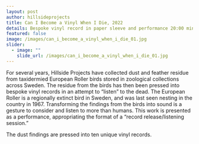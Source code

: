 ```yaml
---
layout: post
author: hillsideprojects
title: Can I Become a Vinyl When I Die, 2022
details: Bespoke vinyl record in paper sleeve and performance 20:00 min
featured: false
image: /images/can_i_become_a_vinyl_when_i_die_01.jpg
slider:
  - image: ""
    slide_url: /images/can_i_become_a_vinyl_when_i_die_01.jpg
---
```

For several years, Hillside Projects have collected dust and feather residue from taxidermied European Roller birds stored in zoological collections across Sweden. The residue from the birds has then been pressed into bespoke vinyl records in an attempt to “listen” to the dead. The European Roller is a regionally extinct bird in Sweden, and was last seen nesting in the country in 1967. Transforming the findings from the birds into sound is a gesture to consider and listen to more than humans. This work is presented as a performance, appropriating the format of a “record release/listening session.”

T﻿he dust findings are pressed into ten unique vinyl records.
